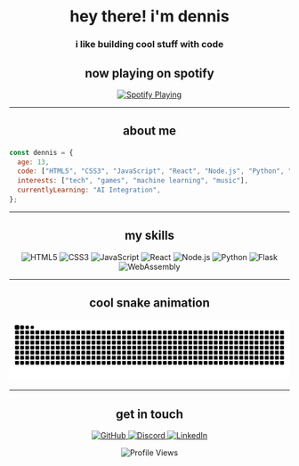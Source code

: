 <div align="center">

# hey there! i'm dennis

### i like building cool stuff with code


## now playing on spotify

<p align="center">
  <a href="https://spotify-github-profile.kittinanx.com/api/view?uid=31dt4k5xdj63sprqs3cxkkoe24b4&redirect=true">
    <img src="https://spotify-github-profile.kittinanx.com/api/view?uid=31dt4k5xdj63sprqs3cxkkoe24b4&cover_image=true&theme=natemoo-re&show_offline=true&background_color=121212&interchange=false&bar_color=53b14f&bar_color_cover=false" alt="Spotify Playing" />
  </a>
</p>

</div>

---

<div align="center">

## about me

</div>

```javascript
const dennis = {
  age: 13,
  code: ["HTML5", "CSS3", "JavaScript", "React", "Node.js", "Python", "Flask"],
  interests: ["tech", "games", "machine learning", "music"],
  currentlyLearning: "AI Integration",
};
```

---

<div align="center">

## my skills

</div>

<p align="center">
  <img src="https://img.shields.io/badge/-HTML5-E34F26?style=for-the-badge&logo=html5&logoColor=white" alt="HTML5" />
  <img src="https://img.shields.io/badge/-CSS3-1572B6?style=for-the-badge&logo=css3" alt="CSS3" />
  <img src="https://img.shields.io/badge/-JavaScript-F7DF1E?style=for-the-badge&logo=javascript&logoColor=black" alt="JavaScript" />
  <img src="https://img.shields.io/badge/-React-61DAFB?style=for-the-badge&logo=react&logoColor=black" alt="React" />
  <img src="https://img.shields.io/badge/-Node.js-339933?style=for-the-badge&logo=node.js&logoColor=white" alt="Node.js" />
  <img src="https://img.shields.io/badge/-Python-3776AB?style=for-the-badge&logo=python&logoColor=white" alt="Python" />
  <img src="https://img.shields.io/badge/-Flask-000000?style=for-the-badge&logo=flask&logoColor=white" alt="Flask" />
  <img src="https://img.shields.io/badge/-WebAssembly-654FF0?style=for-the-badge&logo=webassembly&logoColor=white" alt="WebAssembly" />
</p>

---

<div align="center">

## cool snake animation

</div>

<p align="center">
  <picture>
    <source media="(prefers-color-scheme: dark)" srcset="https://github.com/dennisimoo/dennisimoo/blob/output/github-snake-dark.svg" />
    <source media="(prefers-color-scheme: light)" srcset="https://github.com/dennisimoo/dennisimoo/blob/output/github-snake.svg" />
    <img alt="github-snake" src="https://github.com/dennisimoo/dennisimoo/blob/output/github-snake.svg" />
  </picture>
</p>

---

<div align="center">

## get in touch

</div>

<p align="center">
  <a href="https://github.com/dennisimoo">
    <img src="https://img.shields.io/badge/-GitHub-181717?style=for-the-badge&logo=github" alt="GitHub" />
  </a>
  <a href="https://discord.com/users/696217160007155812">
    <img src="https://img.shields.io/badge/-Discord-5865F2?style=for-the-badge&logo=discord&logoColor=white" alt="Discord" />
  </a>
  <a href="https://www.linkedin.com/in/dennis-khy-4987b12ab/">
    <img src="https://img.shields.io/badge/-LinkedIn-0A66C2?style=for-the-badge&logo=linkedin" alt="LinkedIn" />
  </a>
</p>

<div align="center">
  <img src="https://komarev.com/ghpvc/?username=dennisimoo&color=blueviolet&style=for-the-badge" alt="Profile Views" />
</div>

